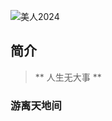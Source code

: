 ![美人2024](https://github.com/ctihvke/ctihvke.github.io/assets/19749346/050678b6-deaf-4390-99c7-cdbb2ff6715e)


## 简介

> ** 人生无大事 **

### 游离天地间
